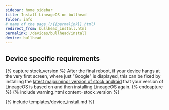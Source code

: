 ```yaml
---
sidebar: home_sidebar
title: Install LineageOS on bullhead
folder: info
# name of the page (/{{permalink}}.html)
redirect_from: bullhead_install.html
permalink: /devices/bullhead/install
device: bullhead
---
```

## Device specific requirements

{% capture stock_version %}
After the final reboot, if your device hangs at the very first screen,
where just "Google" is displayed, this can be fixed by installing the
[latest major.minor version of stock
android](https://developers.google.com/android/images) that your version
of LineageOS is based on and then installing LineageOS again.
{% endcapture %}
{% include warning.html content=stock_version %}

{% include templates/device_install.md %}
